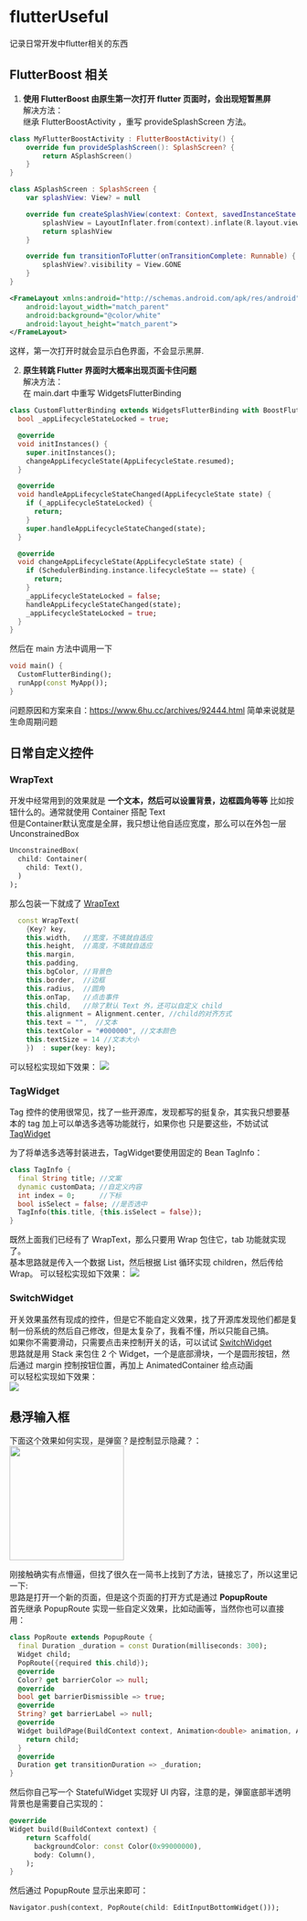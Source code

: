 # flutterUseful
记录日常开发中flutter相关的东西

## FlutterBoost 相关
1. **使用 FlutterBoost 由原生第一次打开 flutter 页面时，会出现短暂黑屏**  
解决方法：  
继承 FlutterBoostActivity ，重写 provideSplashScreen 方法。
```kotlin
class MyFlutterBoostActivity : FlutterBoostActivity() {
    override fun provideSplashScreen(): SplashScreen? {
        return ASplashScreen()
    }
}

class ASplashScreen : SplashScreen {
    var splashView: View? = null

    override fun createSplashView(context: Context, savedInstanceState: Bundle?): View? {
        splashView = LayoutInflater.from(context).inflate(R.layout.view_splash, null)
        return splashView
    }

    override fun transitionToFlutter(onTransitionComplete: Runnable) {
        splashView?.visibility = View.GONE
    }
}
```
```xml
<FrameLayout xmlns:android="http://schemas.android.com/apk/res/android"
    android:layout_width="match_parent"
    android:background="@color/white"
    android:layout_height="match_parent">
</FrameLayout>
```
这样，第一次打开时就会显示白色界面，不会显示黑屏.

2. **原生转跳 Flutter 界面时大概率出现页面卡住问题**  
解决方法：   
在 main.dart 中重写 WidgetsFlutterBinding
```dart
class CustomFlutterBinding extends WidgetsFlutterBinding with BoostFlutterBinding {
  bool _appLifecycleStateLocked = true;

  @override
  void initInstances() {
    super.initInstances();
    changeAppLifecycleState(AppLifecycleState.resumed);
  }

  @override
  void handleAppLifecycleStateChanged(AppLifecycleState state) {
    if (_appLifecycleStateLocked) {
      return;
    }
    super.handleAppLifecycleStateChanged(state);
  }

  @override
  void changeAppLifecycleState(AppLifecycleState state) {
    if (SchedulerBinding.instance.lifecycleState == state) {
      return;
    }
    _appLifecycleStateLocked = false;
    handleAppLifecycleStateChanged(state);
    _appLifecycleStateLocked = true;
  }
}
```
然后在 main 方法中调用一下
```dart
void main() {
  CustomFlutterBinding();
  runApp(const MyApp());
}
```
问题原因和方案来自：https://www.6hu.cc/archives/92444.html 简单来说就是生命周期问题

## 日常自定义控件

###  WrapText
开发中经常用到的效果就是 **一个文本，然后可以设置背景，边框圆角等等** 比如按钮什么的。通常就使用 Container 搭配 Text  
但是Container默认宽度是全屏，我只想让他自适应宽度，那么可以在外包一层 UnconstrainedBox
```dart
UnconstrainedBox(
  child: Container(
    child: Text(),
  )
);
```
那么包装一下就成了 [WrapText](https://github.com/EspoirX/flutterUseful/blob/main/lib/widgets/WrapText.dart)
```dart
  const WrapText(
    {Key? key,
    this.width,   //宽度，不填就自适应
    this.height,  //高度，不填就自适应
    this.margin,
    this.padding,
    this.bgColor, //背景色
    this.border,  //边框
    this.radius,  //圆角
    this.onTap,   //点击事件
    this.child,   //除了默认 Text 外，还可以自定义 child
    this.alignment = Alignment.center, //child的对齐方式
    this.text = "",  //文本
    this.textColor = "#000000", //文本颜色
    this.textSize = 14 //文本大小
    })  : super(key: key); 
```
可以轻松实现如下效果：
<img src="https://s2.loli.net/2023/05/19/UHbatM4GhWj2JLn.png" />

### TagWidget
Tag 控件的使用很常见，找了一些开源库，发现都写的挺复杂，其实我只想要基本的 tag 加上可以单选多选等功能就行，如果你也
只是要这些，不妨试试 [TagWidget](https://github.com/EspoirX/flutterUseful/blob/main/lib/widgets/TagWidget.dart)

为了将单选多选等封装进去，TagWidget要使用固定的 Bean TagInfo：
```dart
class TagInfo {
  final String title; //文案
  dynamic customData; //自定义内容
  int index = 0;      //下标
  bool isSelect = false; //是否选中
  TagInfo(this.title, {this.isSelect = false});
}
```
既然上面我们已经有了 WrapText，那么只要用 Wrap 包住它，tab 功能就实现了。  
基本思路就是传入一个数据 List，然后根据 List 循环实现 children，然后传给 Wrap。
可以轻松实现如下效果：
<img src="https://s2.loli.net/2023/05/19/SsGFZpmN8624X3e.png" />

### SwitchWidget
开关效果虽然有现成的控件，但是它不能自定义效果，找了开源库发现他们都是复制一份系统的然后自己修改，但是太复杂了，我看不懂，所以只能自己搞。  
如果你不需要滑动，只需要点击来控制开关的话，可以试试  [SwitchWidget](https://github.com/EspoirX/flutterUseful/blob/main/lib/widgets/SwitchWidget.dart)  
思路就是用 Stack 来包住 2 个 Widget，一个是底部滑块，一个是圆形按钮，然后通过 margin 控制按钮位置，再加上 AnimatedContainer 给点动画  
可以轻松实现如下效果：  
<img src="https://s2.loli.net/2023/05/19/Gcz8L1wtYjhvC2X.png" />


## 悬浮输入框
下面这个效果如何实现，是弹窗？是控制显示隐藏？：
<img src="https://s2.loli.net/2023/05/19/ydNuGM6CEI9kDhJ.png" height=200 />

刚接触确实有点懵逼，但找了很久在一简书上找到了方法，链接忘了，所以这里记一下:  
思路是打开一个新的页面，但是这个页面的打开方式是通过 **PopupRoute**  
首先继承 PopupRoute 实现一些自定义效果，比如动画等，当然你也可以直接用：
```dart
class PopRoute extends PopupRoute {
  final Duration _duration = const Duration(milliseconds: 300);
  Widget child;
  PopRoute({required this.child});
  @override
  Color? get barrierColor => null;
  @override
  bool get barrierDismissible => true;
  @override
  String? get barrierLabel => null;
  @override
  Widget buildPage(BuildContext context, Animation<double> animation, Animation<double> secondaryAnimation) {
    return child;
  }
  @override
  Duration get transitionDuration => _duration;
}
```

然后你自己写一个 StatefulWidget 实现好 UI 内容，注意的是，弹窗底部半透明背景也是需要自己实现的：
```dart
@override
Widget build(BuildContext context) {
    return Scaffold(
      backgroundColor: const Color(0x99000000),
      body: Column(),
    );
}
```
然后通过 PopupRoute 显示出来即可：
```dart
Navigator.push(context, PopRoute(child: EditInputBottomWidget()));
```